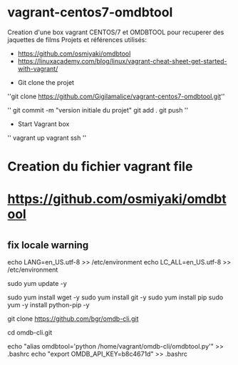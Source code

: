 # vagrant-centos7-omdbtool

Creation d'une box vagrant CENTOS/7 et OMDBTOOL pour recuperer des jaquettes de films 
Projets et références utilisés:
- https://github.com/osmiyaki/omdbtool
- https://linuxacademy.com/blog/linux/vagrant-cheat-sheet-get-started-with-vagrant/

* Git clone the projet

''git clone https://github.com/Gigilamalice/vagrant-centos7-omdbtool.git''

''
git commit -m "version initiale du projet"
git add .
git push
''

* Start Vagrant box

''
vagrant up
vagrant ssh
''


# Creation du fichier vagrant file
#
# https://github.com/osmiyaki/omdbtool
#

## fix locale warning

echo LANG=en_US.utf-8 >> /etc/environment
echo LC_ALL=en_US.utf-8 >> /etc/environment

sudo yum update -y

sudo yum install wget -y
sudo yum install git -y
sudo yum install pip
sudo yum -y install python-pip -y


git clone https://github.com/bgr/omdb-cli.git

cd omdb-cli.git

echo "alias omdbtool='python /home/vagrant/omdb-cli/omdbtool.py'" >> .bashrc
echo "export OMDB_API_KEY=b8c4671d" >> .bashrc